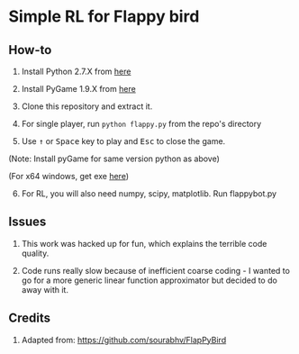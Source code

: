 Simple RL for Flappy bird
=========================

How-to
------

1. Install Python 2.7.X from [here](https://www.python.org/download/releases/)

2. Install PyGame 1.9.X from [here](http://www.pygame.org/download.shtml)

3. Clone this repository and extract it.

4. For single player, run `python flappy.py` from the repo's directory

5. Use <kbd>&uarr;</kbd> or <kbd>Space</kbd> key to play and <kbd>Esc</kbd> to close the game.

  (Note: Install pyGame for same version python as above)

  (For x64 windows, get exe [here](http://www.lfd.uci.edu/~gohlke/pythonlibs/#pygame))

6. For RL, you will also need numpy, scipy, matplotlib. Run flappybot.py

Issues
------

1. This work was hacked up for fun, which explains the terrible code quality.

2. Code runs really slow because of inefficient coarse coding - I wanted to go for a more generic linear function approximator but decided to do away with it.

Credits
-------

1) Adapted from: https://github.com/sourabhv/FlapPyBird